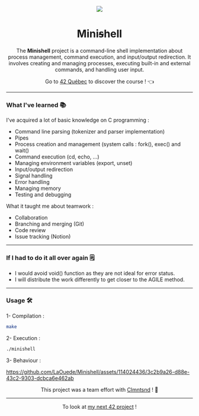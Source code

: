 <p align="center">
  <img src="https://github.com/LaOuede/42-project-badges/blob/main/badges/minishelle.png" />
</p>

<h1 align=center>Miniꞩhell</h1>

<p align=center>
The <b>Minishell</b> project is a command-line shell implementation about process management, command execution, and input/output redirection. It involves creating and managing processes, executing built-in and external commands, and handling user input.
</p>

<div align="center">

Go to [42 Québec](https://42quebec.com/) to discover the course ! 👈
</div>

---

<h3 align="left">What I've learned 📚</h3>

I've acquired a lot of basic knowledge on C programming :
- Command line parsing (tokenizer and parser implementation)
- Pipes
- Process creation and management (system calls : fork(), exec() and wait()
- Command execution (cd, echo, ...)
- Managing environment variables (export, unset)
- Input/output redirection
- Signal handling
- Error handling
- Managing memory
- Testing and debugging

What it taught me about teamwork :
- Collaboration
- Branching and merging (Git)
- Code review
- Issue tracking (Notion)

---

<h3 align="left">If I had to do it all over again 🗒</h3>

- I would avoid void() function as they are not ideal for error status.
- I will distribute the work differently to get closer to the AGILE method.

---

<h3 align="left">Usage 🛠</h3>

1- Compilation :
```bash
make
```

2- Execution :
```bash
./minishell
```

3- Behaviour :

https://github.com/LaOuede/Minishell/assets/114024436/3c2b9a26-d88e-43c2-9303-dcbca6e462ab

<div align="center">
  
This project was a team effort with [Clmntsnd](https://github.com/Clmntsnd) ! 🚀

</div>

---

<div align="center">

To look at [my next 42 project](https://github.com/LaOuede/Philosophers) !
</div>
